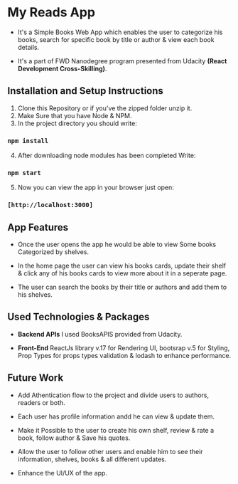 # My Reads App

- It's a Simple Books Web App which enables the user to categorize his books,
search for specific book by title or author & view each book details. 

- It's a part of FWD Nanodegree program presented from Udacity **(React Development Cross-Skilling)**.

## Installation and Setup Instructions
1. Clone this Repository or if you've the zipped folder unzip it.
2. Make Sure that you have Node & NPM.
3. In the project directory you should write:
### `npm install`

4. After downloading node modules has been completed Write:
### `npm start`

5. Now you can view the app in your browser just open:
### `[http://localhost:3000]`


## App Features

- Once the user opens the app he would be able to view Some books Categorized by shelves.

- In the home page the user can view his books cards, update their shelf & click any of his books cards to view more about it in a seperate page.

- The user can search the books by their title or authors and add them to his shelves.

## Used Technologies & Packages
- **Backend APIs** I used BooksAPIS provided from Udacity.
 
- **Front-End** ReactJs library v.17 for Rendering UI, bootsrap v.5 for Styling, Prop Types for props types validation & lodash to enhance performance.
  
## Future Work
- Add Athentication flow to the project and divide users to authors, readers or both.

- Each user has profile information andd he can view & update them.

- Make it Possible to the user to create his own shelf, review & rate a book, follow author & Save his quotes.
  
- Allow the user to follow other users and enable him to see their information, shelves, books & all different updates.

- Enhance the UI/UX of the app.


